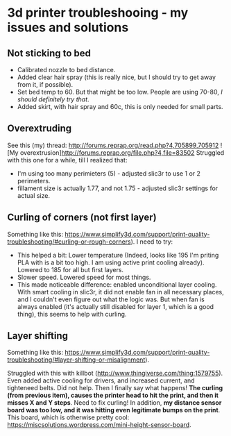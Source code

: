 # 3d printer troubleshooing - my issues and solutions

## Not sticking to bed
    
- Calibrated nozzle to bed distance.
- Added clear hair spray (this is really nice, but I should try to get away from it, if possible).
- Set bed temp to 60. But that might be too low. People are using 70-80, _I should definitely try that_.
- Added skirt, with hair spray and 60c, this is only needed for small parts.

## Overextruding
See this (my) thread: http://forums.reprap.org/read.php?4,705899,705912
![My overextrusion]http://forums.reprap.org/file.php?4,file=83502
Struggled with this one for a while, till I realized that:

- I'm using too many perimieters (5) - adjusted slic3r to use 1 or 2 perimeters.
- fillament size is actually 1.77, and not 1.75 - adjusted slic3r settings for actual size.
  
## Curling of corners (not first layer)
Something like this: https://www.simplify3d.com/support/print-quality-troubleshooting/#curling-or-rough-corners).
I need to try:
- This helped a bit: Lower temperature (Indeed, looks like 195 I'm priting PLA with is a bit too high. I am using active print cooling already). Lowered to 185 for all but first layers.
- Slower speed. Lowered speed for most things.
- This made noticeable difference: enabled unconditional layer cooling. With smart cooling in slic3r, it did not enable fan in all necessary places, and I couldn't even figure out what the logic was. But when fan is always enabled (it's actually still disabled for layer 1, which is a good thing), this seems to help with curling. 

## Layer shifting 
Something like this: https://www.simplify3d.com/support/print-quality-troubleshooting/#layer-shifting-or-misalignment).

Struggled with this with killbot (http://www.thingiverse.com/thing:1579755). Even added active cooling for drivers, and increased current, and tighteneed belts. Did not help.
Then I finally say what happens! __The curling (from previous item), causes the printer head to hit the print, and then it misses X and Y steps__. Need to fix curling!
In addition, __my distance sensor board was too low, and it was hitting even legitimate bumps on the print__.
This board, which is otherwise pretty cool: https://miscsolutions.wordpress.com/mini-height-sensor-board.
